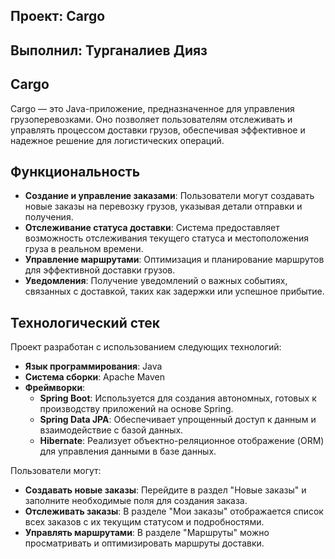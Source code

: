 ## Проект: Cargo
## Выполнил: Турганалиев Дияз


 ## Cargo

Cargo — это Java-приложение, предназначенное для управления грузоперевозками. 
Оно позволяет пользователям отслеживать и управлять процессом доставки грузов, 
обеспечивая эффективное и надежное решение для логистических операций.

## Функциональность

- **Создание и управление заказами**: Пользователи могут создавать новые заказы на перевозку грузов, указывая детали отправки и получения.
- **Отслеживание статуса доставки**: Система предоставляет возможность отслеживания текущего статуса и местоположения груза в реальном времени.
- **Управление маршрутами**: Оптимизация и планирование маршрутов для эффективной доставки грузов.
- **Уведомления**: Получение уведомлений о важных событиях, связанных с доставкой, таких как задержки или успешное прибытие.

## Технологический стек

Проект разработан с использованием следующих технологий:

- **Язык программирования**: Java
- **Система сборки**: Apache Maven
- **Фреймворки**:
  - **Spring Boot**: Используется для создания автономных, готовых к производству приложений на основе Spring.
  - **Spring Data JPA**: Обеспечивает упрощенный доступ к данным и взаимодействие с базой данных.
  - **Hibernate**: Реализует объектно-реляционное отображение (ORM) для управления данными в базе данных.

Пользователи могут:

- **Создавать новые заказы**: Перейдите в раздел "Новые заказы" и заполните необходимые поля для создания заказа.
- **Отслеживать заказы**: В разделе "Мои заказы" отображается список всех заказов с их текущим статусом и подробностями.
- **Управлять маршрутами**: В разделе "Маршруты" можно просматривать и оптимизировать маршруты доставки.
